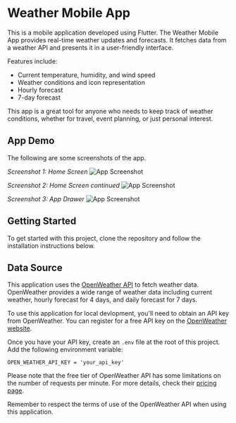 # Weather Mobile App

This is a mobile application developed using Flutter. The Weather Mobile App provides real-time weather updates and forecasts. It fetches data from a weather API and presents it in a user-friendly interface. 

Features include:
- Current temperature, humidity, and wind speed
- Weather conditions and icon representation
- Hourly forecast
- 7-day forecast

This app is a great tool for anyone who needs to keep track of weather conditions, whether for travel, event planning, or just personal interest.

## App Demo

The following are some screenshots of the app.

*Screenshot 1: Home Screen*
![App Screenshot](./assets/screenshots/weather_1.png)

*Screenshot 2: Home Screen continued*
![App Screenshot](./assets/screenshots/weather_2.png)

*Screenshot 3: App Drawer*
![App Screenshot](./assets/screenshots/weather_drawer.png)

## Getting Started

To get started with this project, clone the repository and follow the installation instructions below.

## Data Source

This application uses the [OpenWeather API](https://openweathermap.org/api) to fetch weather data. OpenWeather provides a wide range of weather data including current weather, hourly forecast for 4 days, and daily forecast for 7 days.

To use this application for local devlopment, you'll need to obtain an API key from OpenWeather. You can register for a free API key on the [OpenWeather website](https://home.openweathermap.org/users/sign_up).

Once you have your API key, create an `.env` file at the root of this project. Add the following environment variable:

```env
OPEN_WEATHER_API_KEY = 'your_api_key'
```



Please note that the free tier of OpenWeather API has some limitations on the number of requests per minute. For more details, check their [pricing page](https://openweathermap.org/price).

Remember to respect the terms of use of the OpenWeather API when using this application.
